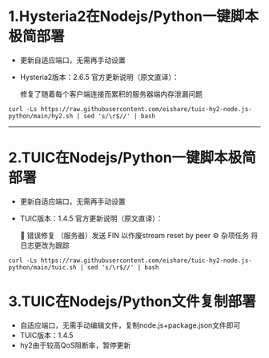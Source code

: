 # 1.Hysteria2在Nodejs/Python一键脚本极简部署

* 更新自适应端口，无需再手动设置

* Hysteria2版本：2.6.5 官方更新说明（原文直译）：

  修复了随着每个客户端连接而累积的服务器端内存泄漏问题

```
curl -Ls https://raw.githubusercontent.com/eishare/tuic-hy2-node.js-python/main/hy2.sh | sed 's/\r$//' | bash
```


---------------------------------------

# 2.TUIC在Nodejs/Python一键脚本极简部署

* 更新自适应端口，无需再手动设置

* TUIC版本：1.4.5 官方更新说明（原文直译）：

  🐛 错误修复
     （服务器）发送 FIN 以作废stream reset by peer
  ⚙️ 杂项任务
      将日志更改为跟踪

```
curl -Ls https://raw.githubusercontent.com/eishare/tuic-hy2-node.js-python/main/tuic.sh | sed 's/\r$//' | bash
```

# 3.TUIC在Nodejs/Python文件复制部署

* 自适应端口，无需手动编辑文件，复制node.js+package.json文件即可
* TUIC版本：1.4.5
* hy2由于较高QoS阻断率，暂停更新
